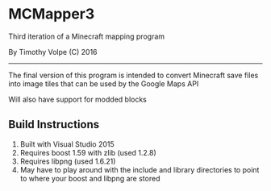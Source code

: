 # MCMapper3
Third iteration of a Minecraft mapping program

By Timothy Volpe (C) 2016

<hr>

The final version of this program is intended to convert Minecraft save files into image tiles that can be used by the Google Maps API

Will also have support for modded blocks

## Build Instructions

1. Built with Visual Studio 2015
2. Requires boost 1.59 with zlib (used 1.2.8)
3. Requires libpng (used 1.6.21)
4. May have to play around with the include and library directories to point to where your boost and libpng are stored
